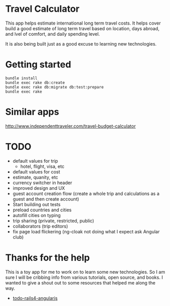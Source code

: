 # Travel Calculator

This app helps estimate international long term travel costs. It helps cover build a good estimate of long term travel based on location, days abroad, and lvel of comfort, and daily spending level.

It is also being built just as a good excuse to learning new technologies.

# Getting started

	bundle install
    bundle exec rake db:create
    bundle exec rake db:migrate db:test:prepare
    bundle exec rake


# Similar apps

http://www.independenttraveler.com/travel-budget-calculator

# TODO

* default values for trip
  * hotel, flight, visa, etc
*  default values for cost
  * estimate, quanity, etc 
* currency switcher in header
* improved design and UX
* guest account creation flow (create a whole trip and calculations as a guest and then create account)
* Start building out tests
* preload countries and cities
* autofill cities on typing
* trip sharing (private, restricted, public)
* collaborators (trip editors)
* fix page load flickering (ng-cloak not doing what I expect ask Angular club)

# Thanks for the help

This is a toy app for me to work on to learn some new technologies. So I am sure I will be cribbing info from various tutorials, open source, and books. I wanted to give a shout out to some resources that helped me along the way.

* [todo-rails4-angularjs](https://github.com/mkwiatkowski/todo-rails4-angularjs)